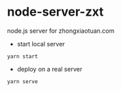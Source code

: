 # node-server-zxt
node.js server for zhongxiaotuan.com

- start local server
``` shell
yarn start
```

- deploy on a real server
```
yarn serve
```
